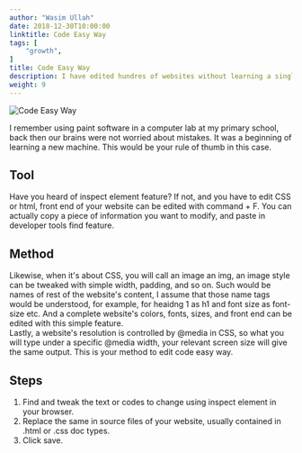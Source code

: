 ```yaml
---
author: "Wasim Ullah"
date: 2018-12-30T10:00:00
linktitle: Code Easy Way
tags: [
    "growth",
]
title: Code Easy Way
description: I have edited hundres of websites without learning a single bit of code.
weight: 9
---
```


![Code Easy Way](/images/code.jpg)

I remember using paint software in a computer lab at my primary school, back then our brains were not worried about mistakes. It was a beginning of learning a new machine. This would be your rule of thumb in this case.

## Tool
Have you heard of inspect element feature? If not, and you have to edit CSS or html, front end of your website can be edited with command + F. You can actually copy a piece of information you want to modify, and paste in developer tools find feature.

## Method
Likewise, when it's about CSS, you will call an image an img, an image style can be tweaked with simple width, padding, and so on. Such would be names of rest of the website's content, I assume that those name tags would be understood, for example, for heaidng 1 as h1 and font size as font-size etc. And a complete website's colors, fonts, sizes, and front end can be edited with this simple feature.<br>
Lastly, a website's resolution is controlled by @media in CSS, so what you will type under a specific @media width, your relevant screen size will give the same output. This is your method to edit code easy way.

## Steps
1. Find and tweak the text or codes to change using inspect element in your browser.
2. Replace the same in source files of your website, usually contained in .html or .css doc types.
3. Click save.
